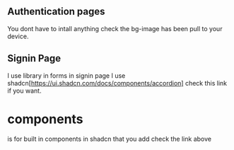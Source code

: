 ## Authentication pages

You dont have to intall anything
check the bg-image has been pull to your device.

## Signin Page
I use library in forms in signin page I use shadcn[https://ui.shadcn.com/docs/components/accordion] check this link if you want.

# components 
is for built in components in shadcn that you add check the link above